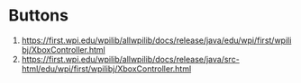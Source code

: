 # Buttons
1. https://first.wpi.edu/wpilib/allwpilib/docs/release/java/edu/wpi/first/wpilibj/XboxController.html
1. https://first.wpi.edu/wpilib/allwpilib/docs/release/java/src-html/edu/wpi/first/wpilibj/XboxController.html